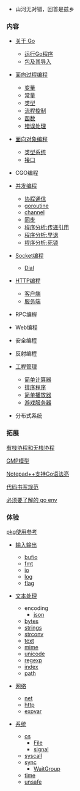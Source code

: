 
* 山河无对错，回首是兹乡

### 内容

* [关于 Go](ch01)
   * [运行Go程序](ch01/01_运行Go程序.md)
   * [包及其导入](ch01/02_包及其导入.md)

* [面向过程编程](ch02)
   * [变量](ch02/01_变量.md)
   * [常量](ch02/02_常量.md)
   * [类型](ch02/03_类型.md)
   * [流程控制](ch02/04_流程控制.md)
   * [函数](ch02/05_函数.md)
   * [错误处理](ch02/06_错误处理.md)

* [面向对象编程](ch03)
   * [类型系统](ch03/01_类型系统.md)
   * [接口](ch03/02_接口.md)

* CGO编程

* [并发编程](ch05)
   * [协程通信](ch05/01_协程通信.md)
   * [goroutine](ch05/02_goroutine.md)
   * [channel](ch05/03_channel.md)
   * [同步](ch05/04_同步.md)
   * [程序分析:传递引用](ch05/10_程序分析_传递引用.md)
   * [程序分析:早退](ch05/10_程序分析_早退.md)
   * [程序分析:死锁](ch05/10_程序分析_死锁.md)

* [Socket编程](ch06)
   * [Dial](ch06/01_Dial.md)

* [HTTP编程](ch07)
   * [客户端](ch07/01_Clinet.md)
   * [服务端](ch07/02_Server.md)

* RPC编程

* Web编程

* 安全编程

* 反射编程

* [工程管理](ch10)
   * [简单计算器](ch10/01_calc)
   * [排序程序](ch10/02_sorter)
   * [简单播放器](ch10/03_musicplayer)
   * [游戏服务器](ch10/04_gameserver)

* 分布式系统


### 拓展

[有栈协程和无栈协程](https://zhuanlan.zhihu.com/p/330606651?utm_source=qq&utm_medium=social&utm_oi=736889433357307904)

[GMP模型](https://www.cnblogs.com/sunsky303/p/9705727.html)

[Notepad++支持Go语法亮](doc/01_Notepad++.md)

[代码书写规范](doc/02_GoCodeStyle.md)

[必须要了解的 go env](doc/03_go_env.md)


### 体验

[pkg使用参考](https://docs.studygolang.com/pkg/)
      
* [输入输出](ex01)
   * [bufio](ex01/01_bufio.md)
   * [fmt](ex01/02_fmt.md)
   * [io](ex01/03_io.md)
   * [log](ex01/04_log.md)
   * [flag](ex01/05_flag.md)

* [文本处理](ex02)
   * encoding
      * [json](ex02/01_json.md)
   * [bytes](ex02/02_bytes.md)
   * [strings](ex02/03_strings.md)
   * [strconv](ex02/04_strconv.md)
   * [text](ex02/05_text.md)
   * [mime](ex02/06_mime.md)
   * [unicode](ex02/07_unicode.md)
   * [regexp](ex02/08_regexp.md)
   * [index](ex02/09_index.md)
   * [path](ex02/10_path.md)

* [网络](ex03)
   * [net](ex03/01_net.md)
   * [http](ex03/02_http.md)
   * [expvar](ex03/03_expvar.md)

* [系统](ex04)
   * [os](ex04/01_os.md)
      * [File](ex04/01_file.md)
      * [signal](ex04/01_signal.md)
   * [syscall](ex04/02_syscall.md)
   * [sync](ex04/03_sync.md)
      * [WaitGroup](ex04/03_WaitGroup.md)
   * [time](ex04/04_time.md)
   * [unsafe](ex04/05_unsafe.md)
